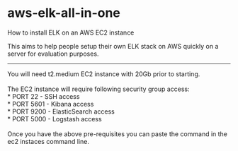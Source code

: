 # aws-elk-all-in-one
How to install ELK on an AWS EC2 instance

This aims to help people setup their own ELK stack on AWS quickly on a server for evaluation purposes.

------------------------------------------------------------------------------------------

You will need t2.medium EC2 instance with 20Gb prior to starting.
<br>
<br>The EC2 instance will require following security group access:
<br>* PORT 22     - SSH access
<br>* PORT 5601   - Kibana access
<br>* PORT 9200   - ElasticSearch access
<br>* PORT 5000   - Logstash access
<br>
<br>Once you have the above pre-requisites you can paste the command in the ec2 instaces command line.
